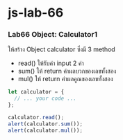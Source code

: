 # js-lab-66
### Lab66 Object: Calculator1
ให้สร้าง Object calculator ซึ่งมี 3 method
- read() ให้รับค่า input 2 ค่า
- sum() ให้ return ค่าผลบวกของเลขทั้งสอง
- mul() ให้ return ค่าผลคูณของเลขทั้งสอง

```JavaScript
let calculator = {
  // ... your code ...
};

calculator.read();
alert(calculator.sum());
alert(calculator.mul());
```
